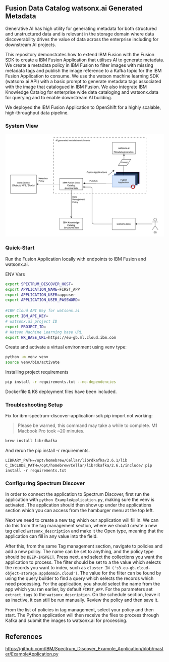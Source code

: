 ## Fusion Data Catalog watsonx.ai Generated Metadata

Generative AI has high utility for generating metadata for both structured and unstructured data and is relevant in the storage domain where data discoverability drives the value of data across the enterprise including for downstream AI projects.

This repository demonstrates how to extend IBM Fusion with the Fusion SDK to create a IBM Fusion Application that utilises AI to generate metadata. We create a metadata policy in IBM Fusion to filter images with missing metadata tags and publish the image reference to a Kafka topic for the IBM Fusion Application to consume. We use the watson machine learning SDK (watsonx.ai API) with a basic prompt to generate metadata tags associated with the image that catalogued in IBM Fusion. We also integrate IBM Knowledge Catalog for enterprise wide data cataloging and watsonx.data for querying and to enable downstream AI building.

We deployed the IBM Fusion Application to OpenShift for a highly scalable, high-throughput data pipeline.

### System View

![](system-view.png)


### Quick-Start

Run the Fusion Application locally with endpoints to IBM Fusion and watsonx.ai.

ENV Vars

```sh
export SPECTRUM_DISCOVER_HOST=
export APPLICATION_NAME=FIRST_APP
export APPLICATION_USER=appuser
export APPLICATION_USER_PASSWORD=

#IBM Cloud API Key for watsonx.ai
export IBM_API_KEY=
# watsonx.ai project ID
export PROJECT_ID=
# Watson Machine Learning base URL
export WX_BASE_URL=https://eu-gb.ml.cloud.ibm.com
```

Create and activate a virtual environment using venv type:

```bash
python -m venv venv
source venv/bin/activate
```

Installing project requirements

```bash
pip install -r requirements.txt --no-dependencies
```

Dockerfile & K8 deployment files have been included. 

### Troubleshooting Setup

Fix for ibm-spectrum-discover-application-sdk pip import not working: 

> Please be warned, this command may take a while to complete. M1 Macbook Pro took ~20 minutes. 

```bash
brew install librdkafka
```

And rerun the pip install -r requirements. 

```
LIBRARY_PATH=/opt/homebrew/Cellar/librdkafka/2.6.1/lib C_INCLUDE_PATH=/opt/homebrew/Cellar/librdkafka/2.6.1/include/ pip install -r requirements.txt
```

### Configuring Spectrum Discover

In order to connect the application to Spectrum Discover, first run the application with `python ExampleApplication.py`, making sure the venv is activated. The application should then show up under the applications section which you can access from the hamburger menu at the top left. 

Next we need to create a new tag which our application will fill in. We can do this from the tag management section, where we should create a new tag called `watsonx_description` and make it the Open type, meaning that the application can fill in any value into the field. 

After this, from the same Tag management section, navigate to policies and add a new policy. The name can be set to anything, and the policy type should be `DEEP-INSPECT`. Press next, and select the collections you want the application to process. The filter should be set to a the value which selects the records you want to index, such as `cluster IN ('s3.eu-gb.cloud-object-storage.appdomain.cloud')`. The value for the filter can be found by using the query builder to find a query which selects the records which need processing. For the application, you should select the name from the app which you ran earlier, by default `FIRST_APP`. For the parameters set `extract_tags` to the `watsonx_description`. On the schedule section, leave it as inactive, it can still be run manually. Review the policy and then save it.

From the list of policies in tag management, select your policy and then start. The Python application will then receive the files to process through Kafka and submit the images to watsonx.ai for processing. 

## References 

https://github.com/IBM/Spectrum_Discover_Example_Application/blob/master/ExampleApplication.py

